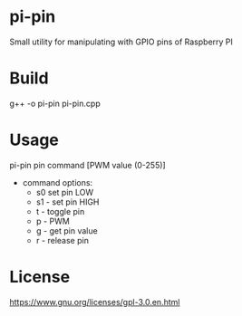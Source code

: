# pi-pin
Small utility for manipulating with GPIO pins of Raspberry PI
# Build
g++ -o pi-pin pi-pin.cpp
# Usage
pi-pin pin command [PWM value (0-255)]
- command options:
  - s0  set pin LOW
  - s1  - set pin HIGH
  - t   - toggle pin
  - p   - PWM
  - g   - get pin value
  - r   - release pin
# License
https://www.gnu.org/licenses/gpl-3.0.en.html
